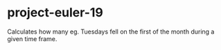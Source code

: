 # project-euler-19
Calculates how many eg. Tuesdays fell on the first of the month during a given time frame.
